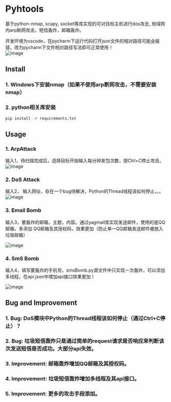 # Pyhtools
  基于python-nmap, scapy, socket等库实现的可对目标主机进行dos攻击, 局域网内arp断网攻击，短信轰炸，邮箱轰炸。
  
  开发环境为vscode，在pycharm下运行代码打开json文件的相对路径可能会报错，改为pycharm下文件相对路径写法即可正常使用！<br>
![image](https://user-images.githubusercontent.com/102849988/215247341-69c5970f-c1cb-4c33-8496-a6d47d0c078a.png)

## Install
### 1. Windows下安装nmap（如果不使用arp断网攻击，不需要安装nmap）
### 2. python相关库安装
```python
pip install -r requirements.txt
```

## Usage
### 1. ArpAttack
输入1，待扫描完成后，选择目标开始输入每分钟发包次数，按Ctrl+C停止攻击。
![image](https://user-images.githubusercontent.com/102849988/215247970-903bb90c-14e1-4fa5-bb9c-afc665a1cfd6.png)
### 2. DoS Attack
输入2， 输入网址，存在一个bug待解决，Python的Thread线程该如何停止。。。
![image](https://user-images.githubusercontent.com/102849988/215248058-56232ea8-d59c-4a4b-a85d-8e7ee849fc3d.png)
### 3. Email Bomb
输入3，要轰炸的邮箱，主题，内容。通过yagmail库实现发送邮件，使用的是QQ邮箱，多添加
QQ邮箱及其授权码，效果更加（防止单一QQ邮箱发送邮件被放入垃圾邮箱）

![image](https://user-images.githubusercontent.com/102849988/215248094-53be6daf-6675-4570-9d81-8d5154e31e4c.png)
### 4. SmS Bomb
输入4，填写要轰炸的手机号。smsBomb.py源文件中只实现一次轰炸，可以添加多线程，在api.json中增加api接口效果更加！

![image](https://user-images.githubusercontent.com/102849988/215248252-505efad1-83b8-401d-92d4-805c13bb9de5.png)

## Bug and Improvement
### 1. Bug: DoS模块中Python的Thread线程该如何停止（通过Ctrl+C停止）？
### 2. Bug: 垃圾短信轰炸只是通过简单的request请求是否响应来判断该次发送短信是否成功。大部分api失效。
### 3. Improvement: 邮箱轰炸增加QQ邮箱及其授权码。
### 4. Improvement: 垃圾短信轰炸增加多线程及其api接口。
### 5. Improvement: 更多的攻击手段添加。



